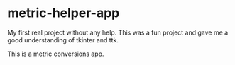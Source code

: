 # metric-helper-app

My first real project without any help. This was a fun project and gave me a good understanding of tkinter and ttk.

This is a metric conversions app.
